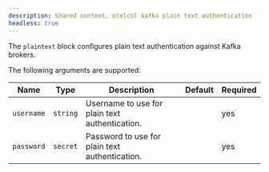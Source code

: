 ```yaml
---
description: Shared content, otelcol kafka plain text authentication
headless: true
---
```


The `plaintext` block configures plain text authentication against Kafka brokers.

The following arguments are supported:

Name | Type | Description | Default | Required
---- | ---- | ----------- | ------- | --------
`username` | `string` | Username to use for plain text authentication. | | yes
`password` | `secret` | Password to use for plain text authentication. | | yes
